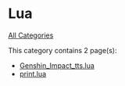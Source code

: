 # Lua

[All Categories](../)

This category contains 2 page(s):

- [Genshin_Impact_tts.lua](../../Scripts/Genshin_Impact_tts/)
- [print.lua](../../Module/Print/)
